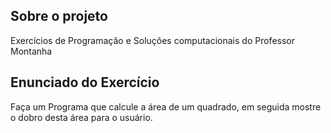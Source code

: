## Sobre o projeto

Exercícios de Programação e Soluções computacionais do Professor Montanha

## Enunciado do Exercício

Faça um Programa que calcule a área de um quadrado, em seguida mostre o dobro desta área para o usuário.
